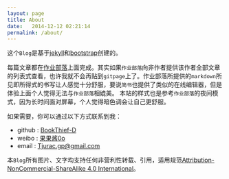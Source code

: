 ```yaml
---
layout: page
title: About
date:   2014-12-12 02:21:14
permalink: /about/
---
```


这个`Blog`是基于[jekyll](http://www.jekyllcn.com/)和[bootstrap](http://www.bootcss.com/)创建的。

每篇文章都在[作业部落](https://www.zybuluo.com/mdeditor)上面完成。其实如果`作业部落`向非作者提供该作者全部文章的列表式查看，也许我就不会再贴到`gitpage`上了。作业部落所提供的`markdown`所见即所得式的书写让人感觉十分舒服，要说`简书`也提供了类似的在线编辑器，但是体验上面个人觉得无法与`作业部落`相媲美。
本站的样式也是参考`作业部落`的夜间模式，因为长时间面对屏幕，个人觉得暗色调会让自己更舒服。

如果需要，你可以通过以下方式联系到我：

* github    : [BookThief-D](https://github.com/BookThief-D)
* weibo     : [果果酱0o](http://www.weibo.com/nonboat)
* email     : [Tjurac.gp@gmail.com](mailto:tjurac.gp@gmail.com)

本`Blog`所有图片、文字均支持任何非营利性转载、引用，适用规范[Attribution-NonCommercial-ShareAlike 4.0 International](http://creativecommons.org/licenses/by-nc-sa/4.0/)。